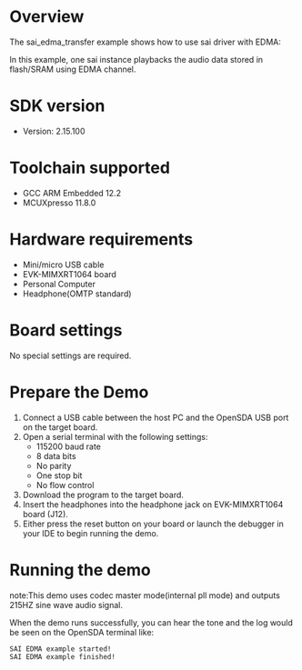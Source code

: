 Overview
========
The sai_edma_transfer example shows how to use sai driver with EDMA:

In this example, one sai instance playbacks the audio data stored in flash/SRAM using EDMA channel.

SDK version
===========
- Version: 2.15.100

Toolchain supported
===================
- GCC ARM Embedded  12.2
- MCUXpresso  11.8.0

Hardware requirements
=====================
- Mini/micro USB cable
- EVK-MIMXRT1064 board
- Personal Computer
- Headphone(OMTP standard)

Board settings
==============
No special settings are required.

Prepare the Demo
================
1.  Connect a USB cable between the host PC and the OpenSDA USB port on the target board. 
2.  Open a serial terminal with the following settings:
    - 115200 baud rate
    - 8 data bits
    - No parity
    - One stop bit
    - No flow control
3.  Download the program to the target board.
4. Insert the headphones into the headphone jack on EVK-MIMXRT1064 board (J12).
5. Either press the reset button on your board or launch the debugger in your IDE to begin running the demo.

Running the demo
================
note:This demo uses codec master mode(internal pll mode) and outputs 215HZ sine wave audio signal.

When the demo runs successfully, you can hear the tone and the log would be seen on the OpenSDA terminal like:

~~~~~~~~~~~~~~~~~~~
SAI EDMA example started!
SAI EDMA example finished!
 ~~~~~~~~~~~~~~~~~~~
